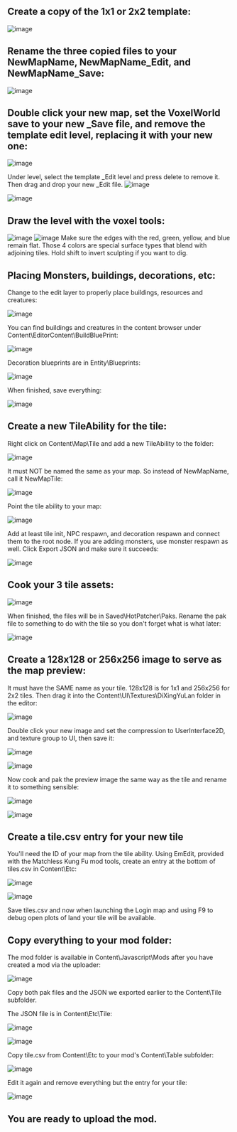 ## Create a copy of the 1x1 or 2x2 template:
![image](https://github.com/mister-meagle/the-matchless-kungfu-english-modguide/assets/151403205/31b58dae-90f3-47b4-8767-a4cf0f9d6826)

## Rename the three copied files to your NewMapName, NewMapName_Edit, and NewMapName_Save:
![image](https://github.com/mister-meagle/the-matchless-kungfu-english-modguide/assets/151403205/7e693260-afc0-44c1-aef2-1b64bcc68d8b)

## Double click your new map, set the VoxelWorld save to your new _Save file, and remove the template edit level, replacing it with your new one:
![image](https://github.com/mister-meagle/the-matchless-kungfu-english-modguide/assets/151403205/bf88e8a8-201f-4dfe-9321-6f6d50f5e7f1)

Under level, select the template _Edit level and press delete to remove it.  Then drag and drop your new _Edit file.
![image](https://github.com/mister-meagle/the-matchless-kungfu-english-modguide/assets/151403205/c9be2cae-8503-4864-a05b-b7429bd16ef2)

![image](https://github.com/mister-meagle/the-matchless-kungfu-english-modguide/assets/151403205/5e72139c-aab6-458c-9773-6ffe80af51eb)

## Draw the level with the voxel tools:
![image](https://github.com/mister-meagle/the-matchless-kungfu-english-modguide/assets/151403205/967c8ec4-8667-4793-90f1-10a974da3b66)
![image](https://github.com/mister-meagle/the-matchless-kungfu-english-modguide/assets/151403205/98643a70-b269-4b9d-92f7-fb556826f468)
Make sure the edges with the red, green, yellow, and blue remain flat.  Those 4 colors are special surface types that blend with adjoining tiles.  Hold shift to invert sculpting if you want to dig.

## Placing Monsters, buildings, decorations, etc:
Change to the edit layer to properly place buildings, resources and creatures:

![image](https://github.com/mister-meagle/the-matchless-kungfu-english-modguide/assets/151403205/c05d15fe-2a20-4504-9ace-9823ce435609)

You can find buildings and creatures in the content browser under Content\EditorContent\BuildBluePrint:

![image](https://github.com/mister-meagle/the-matchless-kungfu-english-modguide/assets/151403205/e87a185e-cd98-4232-a020-5d272f95ff78)

Decoration blueprints are in Entity\Blueprints:

![image](https://github.com/mister-meagle/the-matchless-kungfu-english-modguide/assets/151403205/560e7b4f-c58e-46f2-ae55-3cc9d1c01945)

When finished, save everything:

![image](https://github.com/mister-meagle/the-matchless-kungfu-english-modguide/assets/151403205/d32aa87c-1d7c-464f-b223-cd497b538c1a)

## Create a new TileAbility for the tile:
Right click on Content\Map\Tile and add a new TileAbility to the folder:

![image](https://github.com/mister-meagle/the-matchless-kungfu-english-modguide/assets/151403205/bdaa5fc1-f2ad-4af2-a064-e0c10f503195)

It must NOT be named the same as your map.  So instead of NewMapName, call it NewMapTile:

![image](https://github.com/mister-meagle/the-matchless-kungfu-english-modguide/assets/151403205/e0dd6e81-3d67-4b68-aba5-fa94d8d8622e)

Point the tile ability to your map:

![image](https://github.com/mister-meagle/the-matchless-kungfu-english-modguide/assets/151403205/01e854ab-30c0-450f-b92c-f80db1c60970)


Add at least tile init, NPC respawn, and decoration respawn and connect them to the root node.  If you are adding monsters, use monster respawn as well.  Click Export JSON and make sure it succeeds:

![image](https://github.com/mister-meagle/the-matchless-kungfu-english-modguide/assets/151403205/4c74f850-b5b5-4301-8f7a-e15552fbaa68)

## Cook your 3 tile assets:
![image](https://github.com/mister-meagle/the-matchless-kungfu-english-modguide/assets/151403205/a40ec0c7-ea5f-46e4-91fc-851f56af101b)

When finished, the files will be in Saved\HotPatcher\Paks.  Rename the pak file to something to do with the tile so you don't forget what is what later:

![image](https://github.com/mister-meagle/the-matchless-kungfu-english-modguide/assets/151403205/e347d007-fd26-447c-b2e3-0d054e8756b2)

## Create a 128x128 or 256x256 image to serve as the map preview:

It must have the SAME name as your tile.  128x128 is for 1x1 and 256x256 for 2x2 tiles.  Then drag it into the Content\UI\Textures\DiXingYuLan folder in the editor:

![image](https://github.com/mister-meagle/the-matchless-kungfu-english-modguide/assets/151403205/adf7065e-7ad2-4470-8cf8-9c42d7989864)

Double click your new image and set the compression to UserInterface2D, and texture group to UI, then save it:

![image](https://github.com/mister-meagle/the-matchless-kungfu-english-modguide/assets/151403205/dd55a01a-d1b4-4f1b-909f-aa5725a2c388)

![image](https://github.com/mister-meagle/the-matchless-kungfu-english-modguide/assets/151403205/19582cb7-2c4c-45da-a17f-d1548c6f71ea)

Now cook and pak the preview image the same way as the tile and rename it to something sensible:

![image](https://github.com/mister-meagle/the-matchless-kungfu-english-modguide/assets/151403205/c91acd62-0313-4c1e-a107-21e9cfe91527)

![image](https://github.com/mister-meagle/the-matchless-kungfu-english-modguide/assets/151403205/7bef53e0-e188-405f-83cc-10e13217ddd6)

## Create a tile.csv entry for your new tile

You'll need the ID of your map from the tile ability.  Using EmEdit, provided with the Matchless Kung Fu mod tools, create an entry at the bottom of tiles.csv in Content\Etc:

![image](https://github.com/mister-meagle/the-matchless-kungfu-english-modguide/assets/151403205/624fa7ba-c04b-409e-9247-ff57cf51ae5e)

![image](https://github.com/mister-meagle/the-matchless-kungfu-english-modguide/assets/151403205/cc2a2ac6-73f5-47fb-8cc8-e44276a31e8a)

Save tiles.csv and now when launching the Login map and using F9 to debug open plots of land your tile will be available.

## Copy everything to your mod folder:

The mod folder is available in Content\Javascript\Mods after you have created a mod via the uploader:

![image](https://github.com/mister-meagle/the-matchless-kungfu-english-modguide/assets/151403205/8f9ac6f5-85bc-4db2-800e-1915b3ca9d15)

Copy both pak files and the JSON we exported earlier to the Content\Tile subfolder.

The JSON file is in Content\Etc\Tile:

![image](https://github.com/mister-meagle/the-matchless-kungfu-english-modguide/assets/151403205/51c42236-ad80-47dd-8c51-ab256ef4c318)


![image](https://github.com/mister-meagle/the-matchless-kungfu-english-modguide/assets/151403205/0c0c5680-eb41-49ec-9c2b-bc5987a4fc5a)

Copy tile.csv from Content\Etc to your mod's Content\Table subfolder:

![image](https://github.com/mister-meagle/the-matchless-kungfu-english-modguide/assets/151403205/6cd9c3dc-030a-4422-a066-352b4ceb8ba7)

Edit it again and remove everything but the entry for your tile:

![image](https://github.com/mister-meagle/the-matchless-kungfu-english-modguide/assets/151403205/906413b8-c5ef-4d29-bdc5-7fc1962725af)

## You are ready to upload the mod.



